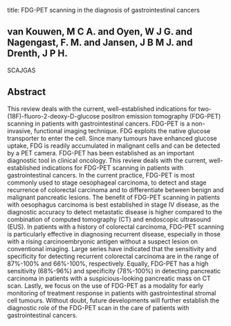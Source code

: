 title: FDG-PET scanning in the diagnosis of gastrointestinal cancers

## van Kouwen, M C A. and Oyen, W J G. and Nagengast, F. M. and Jansen, J B M J. and Drenth, J P H.
SCAJGAS


## Abstract
This review deals with the current, well-established indications for two-(18F)-fluoro-2-deoxy-D-glucose positron emission tomography (FDG-PET) scanning in patients with gastrointestinal cancers. FDG-PET is a non-invasive, functional imaging technique. FDG exploits the native glucose transporter to enter the cell. Since many tumours have enhanced glucose uptake, FDG is readily accumulated in malignant cells and can be detected by a PET camera. FDG-PET has been established as an important diagnostic tool in clinical oncology. This review deals with the current, well-established indications for FDG-PET scanning in patients with gastrointestinal cancers. In the current practice, FDG-PET is most commonly used to stage oesophageal carcinoma, to detect and stage recurrence of colorectal carcinoma and to differentiate between benign and malignant pancreatic lesions. The benefit of FDG-PET scanning in patients with oesophagus carcinoma is best established in stage IV disease, as the diagnostic accuracy to detect metastatic disease is higher compared to the combination of computed tomography (CT) and endoscopic ultrasound (EUS). In patients with a history of colorectal carcinoma, FDG-PET scanning is particularly effective in diagnosing recurrent disease, especially in those with a rising carcinoembryonic antigen without a suspect lesion on conventional imaging. Large series have indicated that the sensitivity and specificity for detecting recurrent colorectal carcinoma are in the range of 87%-100% and 66%-100%, respectively. Equally, FDG-PET has a high sensitivity (68%-96%) and specificity (78%-100%) in detecting pancreatic carcinoma in patients with a suspicious-looking pancreatic mass on CT scan. Lastly, we focus on the use of FDG-PET as a modality for early monitoring of treatment response in patients with gastrointestinal stromal cell tumours. Without doubt, future developments will further establish the diagnostic role of the FDG-PET scan in the care of patients with gastrointestinal cancers.

